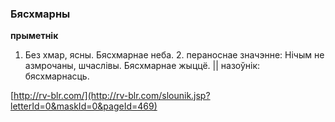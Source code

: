 ### Бясхмарны
**прыметнік**

1. Без хмар, ясны. Бясхмарнае неба. 2. пераноснае значэнне: Нічым не азмрочаны, шчаслівы. Бясхмарнае жыццё. || назоўнік: бясхмарнасць.

<a rel="author">[http://rv-blr.com/](http://rv-blr.com/slounik.jsp?letterId=0&maskId=0&pageId=469)</a>
